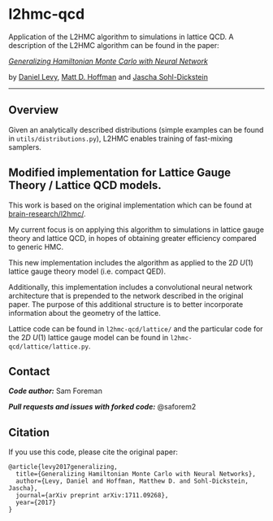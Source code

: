 # l2hmc-qcd

Application of the L2HMC algorithm to simulations in lattice QCD. A description
of the L2HMC algorithm can be found in the paper:

[*Generalizing Hamiltonian Monte Carlo with Neural Network*](https://arxiv.org/abs/1711.09268)

by [Daniel Levy](http://ai.stanford.edu/~danilevy), [Matt D. Hoffman](http://matthewdhoffman.com/) and [Jascha Sohl-Dickstein](sohldickstein.com)

---

## Overview

Given an analytically described distributions (simple examples can be found in
`utils/distributions.py`), L2HMC enables training of fast-mixing samplers.

## Modified implementation for Lattice Gauge Theory / Lattice QCD models. 

This work is based on the original implementation which can be found at
[brain-research/l2hmc/](https://github.com/brain-research/l2hmc). 

My current focus is on applying this algorithm to simulations in lattice gauge
theory and lattice QCD, in hopes of obtaining greater efficiency compared to
generic HMC.

This new implementation includes the algorithm as applied to the $2D$ $U{(1)}$ lattice gauge theory model (i.e. compact QED).

Additionally, this implementation includes a convolutional neural network
architecture that is prepended to the network described in the original paper.
The purpose of this additional structure is to better incorporate information
about the geometry of the lattice.

Lattice code can be found in `l2hmc-qcd/lattice/` and the particular code for the
$2D$ $U{(1)}$ lattice gauge model can be found in `l2hmc-qcd/lattice/lattice.py`.


## Contact

***Code author:*** Sam Foreman

***Pull requests and issues with forked code:*** @saforem2

## Citation

If you use this code, please cite the original paper:
```
@article{levy2017generalizing,
  title={Generalizing Hamiltonian Monte Carlo with Neural Networks},
  author={Levy, Daniel and Hoffman, Matthew D. and Sohl-Dickstein, Jascha},
  journal={arXiv preprint arXiv:1711.09268},
  year={2017}
}
```
